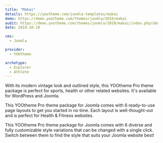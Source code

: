 ```yaml
---
title: "Makai"
details: https://yootheme.com/joomla-templates/makai
demo: https://demo.yootheme.com/themes/joomla/2019/makai
audit: https://demo.yootheme.com/themes/joomla/2019/makai/index.php/about-us/blog
date: 2019-10-10

cms: 
  - Joomla

provider:
  - YOOtheme

archetype:
  - Explorer
  - Athlete
---
```


With its modern vintage look and outlined style, this YOOtheme Pro theme package is perfect for sports, health or other related websites. It's available for WordPress and Joomla.

This YOOtheme Pro theme package for Joomla comes with 6 ready-to-use page layouts to get you started in no time. Each layout is well-thought-out and is perfect for Health & Fitness websites.

This YOOtheme Pro theme package for Joomla comes with 6 diverse and fully customizable style variations that can be changed with a single click. Switch between them to find the style that suits your Joomla website best!
